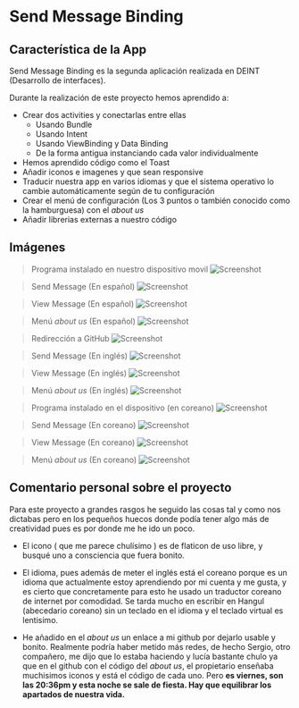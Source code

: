 # Send Message Binding

## Característica de la App

Send Message Binding es la segunda aplicación realizada en DEINT (Desarrollo de interfaces).

Durante la realización de este proyecto hemos aprendido a:
* Crear dos activities y conectarlas entre ellas
    * Usando Bundle
    * Usando Intent
    * Usando ViewBinding y Data Binding
    * De la forma antigua instanciando cada valor individualmente
* Hemos aprendido código como el Toast
* Añadir iconos e imagenes y que sean responsive
* Traducir nuestra app en varios idiomas y que el sistema operativo lo cambie automáticamente según de tu configuración
* Crear el menú de configuración (Los 3 puntos o también conocido como la hamburguesa) con el *about us*
* Añadir librerias externas a nuestro código

## Imágenes
> Programa instalado en nuestro dispositivo movil
![Screenshot](https://lh3.googleusercontent.com/r4tdPNkp8O4rIiWcnaU2SObYtlep3ijKY6YYiNzz_PeY2YYlD7ea-U7SsRNuNCrDbDMd34j2wkdb3yuNUTdataPZpaETc-uo_BO006wR6h57Th2RWtMsOKCmfIh54LaBiM_lpqnZI8_y7vFhOpfmfxvjKtIclGl2-6YwR3TJ15PU2ZP8spSix3x5c4SF796JJ0fx4ra4kGKbLGVL0IWBiWl99fEHkVnx0lJL-LLW7NndMPP7oMxU6dI5bbnzhZqCIPiAqzt3x93MuOus_VnT_PBuDOs9lL6G1Js1PU_0thcUEPwrwvr-Z5hP5wEdZSNuhbg6S5OzqTdIeSyeZbXBnfScRv7nIx4vmAOFMsGOetWFPq_xMlyD2VpbulW1e91Exd_quV5A5qbZU9dg3nsf8qoPDhM1MolAt-Kj6dw_vuiOtXrEHz92ZjHxusjtoJ3zdCW0tYO28qr5kH46_FMhEJzKec49BMu18vZICKEosZrbId20BILRW7JnfHAN5-s5Ja8QP9KH7pQG1NJjbXi4zGTkJ3XRaEFr1Jw66Up4fI-DSwt0U0E_3KibOKutFi7EKViHO6cHjrN78KKGm6t9V8Ja-P9PGCLF1j9gDyzE9jWbsbJSMbKWsrxeiWQWEf5PGSEYOAqn5-c2j8uw8ukqRIe5UVFZ-d0e2dwicnKFrSThuXaXptzHSYJiB9T2EQvd0eUUzpurrTzLqjkEnZox_kObDReQIKVBlj9PZFuMmFVhpF0ymv9rq4iYewfJqlfk-wey6jjB_b7tHJyLwIm5xHO1NZcZh2rOraBji5jUIpHK6gS3QWC3FQsuZ5Aaa6JrD3LqsaA0qroYqDaj-yqjBVIr_pgxGg4nCHXmWkrjkxUQP9o1kXq75vUEBmOneByvBcnlXGyejrnEbR2JqZlLf4KCZmkxMAYigUluQ2nOMml0mjB19ODY9IGTt1BKe5uM6wwzBrp-UeTO-jdOSReEsi9kL5gBBH3tokQ2Gdg3sqF5UDJswjZjoInFvt0QbbIvxH7f9RHT-8i7AEpmvZFYLx7nnk3XvV-16TK1-tYhQp7YFHCu5-JKCsAR1qc=w416-h898-no?authuser=2)

> Send Message (En español)
![Screenshot](https://lh3.googleusercontent.com/m8ZkGjKFfPdbZeqhUI9aqCYuHQzmzL3VsnfpfmZxFkyOXRSKdR_wHKaqNRFuCoY49Jseejq3ujmSQuMm_tvvBEnM4EGWnvmXKtdPHQLrnJWX8wEjzYjDIR81v1brFpGYd3uHf6j4buEgOWgxzbqW1prReT2Oy4ISjXOhmp-geT-gP_YtkSGXxM_IxHjIRGOmpqlc_h4NVpezS9LtbCnQohF_LEX9jZtaNo3CnA6Nq86AdkSobM2D6iq16KaAQXYI3axAmF4IuU76Uvm2MUrbvbMOFKNnTxIhjBM1HP-xRpwsneTOzW_K5fPRDjl6CIc7Wr8YU36n3lG8x99ykSyQT5wU4gkqiJ4XnuGmOEkJuPsiTnVv_p4ZXG5_cxvSBmon0GZ_046CabtrtWRSolpdVTGw1w4osoyqiVD3nDaeBgW-Gso-Q4IFtK9O78Rc41-LaZRUxweQxbDGVaiWNbhXYPejZbP2ATEXxXF7sg27A85cN2U7QoynT4yWcTkY3sM4xgBJ_1af96UnKUw82MNZOk4wOxv92RwgqJ2FNFejZre14ABWInQG5M0LFvyah50ioNdJknEEfXyU5oUS40blinh_UMcC8XX-iffuOxFgzwbxhQuzTUo8rctmkeeNccVI9EGfQZWLej6iUDSFdFOb73AAw5ymebx5STq5hQ7hCCzUXTHwCUlkzUwupXBJjhPPfTxTRrxNkOfWXIIydKU5bD155PjO_BRqq5wwDdFKdqMtFGCNzfGbKKs6-T0X5sNnFZnu81N2dew_MjQxeNIF5pzbI0piExgghU73XBLYd8IMZDYGQo-4FHvQ6bwwqPIOaUvS-InPe71hLaOvPVKz5Xp55Izo3cB0eywrqhoMqgSPOCngTdtgLVNMQSV9Tzgy48QGPjiuqSYlneTsSFfkBLNZ1oUs0oAERHsvP6gQ7lJAT8S91gOq7gYwOBoAh6xiNay67NKn9nKOq3yGqcTyjIe4ZiRZvmjiBUAu7ivZaqf6OpYQ0sAr5uIa_g5lRxCxa51EgJEiBbr3Pp7DmVL-oYmBt9nqP0bn0k28XlRnx1VN9rVfh8YyJOoymOA=w416-h898-no?authuser=2)

> View Message (En español)
![Screenshot](https://lh3.googleusercontent.com/8t4FeGtelyjDINGeL4K1ME23ELmAtJ93vXacUd-8OU_g5NHC--bwZRgl2DwSjMdrF12YPZ0P-0tALftlV01SV3NClM14w_M58-iJShGoXbcUTcHeSlpTiotTUUiNCvPopvxf9W4P3tEOuKFssbglu7EK1IQCtPx1oAYBXSyEawfZI-Tiv72a4P-8AZJ81-NhV-UvYTexuZHnGelyn7XvovCxxVVby6_rcp-Zcced8VkPEW8k16Z6paloEZ0Ed_QWs1xWuYRAWsfz8DbSpegiXKBw-YBe5DgY0-TZBM-M9Tuko0nExQM06WWMvCD5Xsvum5uQyRc5Vu-9KnjQwm93_RnGhEYM5KLPYbdk6Ov757uWHvOlLGZiYw13sGhQU6DSyQn_aPwVYpvZKdzmXlVFarxvVLZXp4p2bSK-Av8KRmnRrvwyezBrmx3Yt0HBzRXg6DCB73UBLEZsqovTHBlZu5n83T1K-CHxIq_IuoqZNxtKf3pxx-RW0sYI-gRelcYEvn9-uo_zjwxAKazwq3f6QAiodmZg6VdKTieMY16LzvLGhNJLHBhsMhtyof5t9-apnhH1YTqVY-frT9GCbtZUr3ZSaJ6JmVKqsLbMhhC9hGdbLgHRtMG6TVneq60rBPkOfJKpoaIRliJEmukw9QhQ8rRO9IFwxatHn4FBfGMxWktb97vfaFWs-wt-z7_7_0EU1paqPVBND1Uv92iwRq5l93ogQFUj7YBLCMycfLwQQH6p4YlElAgUlY7SayOatYIekU1VAdyO45vEUMjVF3B1iqdw3wUA7keyaKONIm9oCtZPQqaj9m1yIpxHJe3Eizre7PKsnhQdbeFQ2zPn9RlHprlkqKxsX2SskM0ffDL8VUfFMwLX0CDE8CsamaOQvE9u_ntfkHduOLA5x1iKENMyiM2GS0gNEBN5dKQtlHJMHPJIHN-KKmYzkCjui5jq4q4PFJGkMQ2-qLR0apx7t928G7uvBYsh-wkRrQgq-dHSF-AGwPBi-etbelEIXgu1k2rZsy0pj1guhsoxpVl0oJkSzvJq9SctRoyk9iiI3PH_YUNegIEufk8903_NfPo=w416-h898-no?authuser=2)

> Menú *about us* (En español)
![Screenshot](https://lh3.googleusercontent.com/aYUQdZ6Y-gEqX2kfQyvGpdMWPKQPQWt_ptABijWV1leDAQuh-1ernZc-CH3XufvjfmnwFA63g1uydbqqRZLuzh-9sFsq2yBc_29lRcL0dU5Di-U6zlmNJ8elMDLJifGpMdMgKWNJydZtvxNfHj__LTQC8j6GMc5WSMrZDCDGIh8U9vH1AzNydSeHrA0-MSdH2wjAb_5QA-uI6WHcAHepZeb7m0qL4sj5kjPg_-WAva-bCqCHeM_ldRkWZzmmKoKcPFmALZCl1N10eYomVPzCdsYl12Gq4ISpfMTadSTlq-0tO0xkKBer0kC4Yu7NJ7nCOvV4wVyHifWYgUSpZdcWg2atvjChfUGXg7h_0Q9dk9_nWt-FsH8Ohr9xSkzQ6AL-KFLzN5VVwRKFWQDFH4WLey2zS58hO3KWPdeqUIxgZ-lzJYd2RuFM6YecbSx90JEMGbCnVIfN34g0MWvFdq0bQhuOHubX2kSdrIEyTW9Pp4n91NRTJaEfln-hQVoCffTrkWs1QMtkaEEo1V89PHYkCSxzP_LlCnBIFrEc12NCp7qyTytnEBvyW2f-uPu2FjNtz6Yk_rOMw19EqMjNdg1rZ2qhNy6FiFsNGYcT4Km6D0pIpsl3uI6WEF3KD9JdEkUo4xnHIolNsusILIYiT_p3RkQaOE4Z6JzCJZ_WzR5yEoGT36fTnSvUFoNP5t0Jhx--VD_P7P15uWqqyGSKtH1LT0jenx83idMWCvD54FLpzVSDmxvXgIdt4HgAmdEnaRBLPj-1_0EO2fuzPtm5lFUnN5aXnXeb5xw-NoPcCHy86lNF_MgBr6pX2a8ByOfdrbvUvt0A39EKEAYALTOReZEHs_ad60Jl-BKGfxW5I8IwD1p9LcTPwPnk0pPAUsmyNdydyUrs5npdu5W6sDVKsS4lbg64iCzcSF3JnBPKihq_r8PbKxf2YNJp2tU1SB781WA3IY5udIngfgRMziW1uprOl6oaELdJDDPMaZL_4cYlZHmOB8ax7et_tB0VZDugoqTUQDpDTqNslGBeH5V2sGJhLG8lqTB22eYBWUpYhm27hDAzeh77nJR8QU1vrD8=w416-h898-no?authuser=2)

> Redirección a GitHub
![Screenshot](https://lh3.googleusercontent.com/zYjPoavVOmmO7FyhfvMueNkGl4_6gksz90LsKn2ACaZMCyXuLyDhWlQqLmFmO0eesgDkSOsbr9v7zaMJnCo_bdGn7zArn1J_vGFt-mWqPuNACHoroXqupQ5IQq5SELAHtvvl6yKfha3FE1-uWrMJ5ucwJYy7q_Ho_xIYT9YvzbMlkCsJuK9RgJCkGHK7Ec2c6DUhwRB9i_qNDWmFCK5ikvpB52WotOerPSoICwy-V5BH5Ty87a-WwHY7Uu7tPkIbo-y0WeL0hosTlvcFpOtlJQ_6tzvtcQkfYCLm37H_3HYntY5tgRfqLciipcinYAEkWLjipO1YeHM6quXX3cKN1fVRFaqXEA79gRlQLi1aQWQZQD2jiiDjlnOjO0M-mx_0qRUaZL8YWsI7p9li3s73tF3pI6q-S8UW570Po-l0xfCWG-0ddb4BdzPq6_339iLXpfmxQM-_aazrZP1rGBcWQaygd-eua7cGW9KL-TdNbNTXBg1VRCSkjMBg6BWb5y3Wo4tV5sZDSCTMRLMbs8dE0nJrTFTEwrhmP_t_HJ5SNVC4qfxkvXr9u9XFwG3fXrChVb4MwaHOPF2UjZl-si8I0SPB4Vfn-D9mkqM932nk9IMQBX74TNzhgf56xPtOkBKuC1CT35EvhreB4Le-OVMkzGC9RDZ0F1CtKByFn3d5FUgO7vx5Bko19UhZSL_Sl-Oq-z52hMHyqLOkbjuU9BCAugzM8K7yrmmOdhThKJG60Rc_AHbCF54OoHJdhdHLmfHpTKWE6k3AUI78lP6qB5tL-ttpxcpLwmAU5Bl4pLZuB-8E1W3GlOSaxbEAOFuUW8dAfiV0bC3AeMzLX33pDJBTWB1dUsiC0J1NezbYqqQB8Uym1p8Yn5Sp5gMg6yfJLvdDgBCHicfnOWthGqM0bFNPujS8batlZ6yDNQ1KeyTXQBF63FQyl1un_K8_K7TbF5RUw8MEN2uC3PswiLIe79I0JzRUVm5vFyolD78WrMltnBgw4tDn-SVKXF34tAfl94GTfMixZq2YnHnAjApSQdUnijihIaUMBTkrgIkY0cf8VZya8A3EpEh474F4WdM=w416-h898-no?authuser=2)

> Send Message (En inglés)
![Screenshot](https://lh3.googleusercontent.com/baCztr95EeZPgUcOLYNJT7uZsKCo-PVDJejrckYud-48I2Wz5G-LPPnNMkBn65UXc8nQEMlE7VuxwEl8ZurTDFnF0B3w_yH4id3m0kTzOTY1COQHVAgt43W6vGcjatQw56_oOUvYg0pv9F7mVeYLhO88z48HTVATWZSKbhhe7lMRBX6s1hHr02VyC1l6euO6UksCpnEj7pHIsmo51tWG7PPpaVKF9ugAMuzE6MTV9Yore_L1xu40ocnl4mwnTkTac0sBil2oFSLfTPtHaMk2IH3i1KDQQ_u7N4O87LYz-cJCJQQiLuaIYwcrv0Xy8lAtyH-oxf26OOBITjWJ5jiqGOCKYdxCARYuZr8ZEem_fn0iUk90QmdrXAXDwRD4HyjelIHDrDgn8Ebg2Mv7tA8HCPQkILAFwHzrJvyCqbFOnaI8--p9CFdPITM4uZZzmn35_a9Ma5fTvYeaircTJlmvgnOHHIrwzWqaf3qHlOJ8OLOtaHRILiQBTliBVTOLplI-nzYWynDxkCKQ9J7QYgnh6oB1EpQBKQkQCavAn-xosNXOk8rSvoJZnzlf3iqiueL6C6VtPKLZOcPwLTe-K6gYRUAMvtmH0VrHvic2fdyzI2_N_9ZqeaycrzxQxU5ljhuZqL7M4FRU-8gTs1Eur_8IYZFLORO-lpFmt-SSCIiervIEfpySyqgV35xKl4t0D7GslCH6ETu-dvRPKQhJG7EPaDVBodj5kH7DQ9IDhzU__c97jZPa_VQl2_Jpqdcuu3Wn4qet2jLlQdLzrU8Bvwp1tb_mHQwbhyYdqvi3yvvMKSJZw3xR_wZjXBCPq2-izBrtZQEgNQRBeGtiz93xXVZEzGD5fJH0TyJEGwO_Si5x1wGQjiamG9DQ-jpm1kJMrzpkdidt-2hOd6_lFvWktddbX8g3aL0OQx9UZdSzZAqtO2WoVfXqmtk0xf2bSffIIwG-yBeBbp-tJWkqNRfhmTqSLwusDnWyNPVZhcLTq7X-_VFXYOx68pEfLhHCc1QFkBuPeZSdBbJBj1vWOnZPmf8a0rE7HrQ0U6oOwsu74ThnHRsuyQ93kIyX0CDvfyU=w416-h898-no?authuser=2)

> View Message (En inglés)
![Screenshot](https://lh3.googleusercontent.com/eRGh_lKXOLDBW2QDBlrjkgzcN0aZktHIKIyh29Z9kZIQgEnOxrRKIw4n-8qQHieE1rNg8n1wK9hXfDb_DZ_g4ODa5amkcnxz11kBx23GzgANxTkopqqH64jWe0-kCPZihVMsRIy1CxKXWjPWyT6c1kddWKXwjtof5MOhjwVq212saemIu-JklbLJ8Qi4tmAoU-PPBZHPdF4taPej0FBRhs1M6qGm_8ARKxhj2RUYxljtghUYlne5_kSC0sjpR_bHLmmaNeplZ2T9t7v0WrRqcA_fG2XNS6srub6boa67JuIKV-PTeeBn3Ux3pzCbOjZce9TnNn6Bz84bblBMUkqrAYRkHqp8dSED4f_3nFuaUorZ6jQxgPevRS2sQ_1IJUsYhorl81aq0BdFpq9rmLcvr02xglx8c85vqSqMu_UTSFr0thSYnKf1MOubN64HPA2iLRLcC2Kp5PFR7qCMuPU2AXFo3TBus1IuOM4VH_eEatePSEsPmrjrFN_tXsPAozb2KV-grA1I5Fh8NH-9Upx-IVH_e5McpeSGaN9VZKiq_qYfACLB2DXS10ELWSJe8Zy-JBINiY58uXFWCsoQa2J7V0e9yxCPQJ0NE9OPd2b6D29kIozo1aL8rTrHFBwWqEcgzbGAVKxx-rKM5ROuXZgBai5mYOyKVqovp4S54WYiWtMLU4b5ZAgp7_QuEgp5igIlkCTg6UBpcpXvbo_UawreW0xM2mKmwBt6sGMANNiQW3PVJtZz5p0JO5pRtn08ir2f--WazXFL1GwH8qj9ba3_62Bh3Nn13JSh8GR7mQnH0eZv_Mgf_WGB6JXGV-eG8uOhO01I9DZVqojwXqPCZilX7Lrf1on-qD7IEjZG8NCj7_8Q-cFmPtfuWkIJ9SsvYMpdL_dDEgrRIFi-rJRRTUskmTDuQrKDjM5akFzcaJEOlXLeJMWyetbwjNG1K6Zy4lw9gdQpf84gTZoO1PPCNpSu5lazaPMiCZGkQqL42nGykysEAVrdjLT7uqWdRf9F3-yq7gJQmbCloVgnuvOSKRf0CQy4OiP-ZoiuRc92FElEPC_SXTOn7bWZcKJ1xNE=w416-h898-no?authuser=2)

> Menú *about us* (En inglés)
![Screenshot](https://lh3.googleusercontent.com/tJMecE8lxAhiNGMcuoUSwBPVCvwjmTb-z7Qgih75PRpBMs0tEqaENuqE9JBJXFJGWFVuC8y91GT0XPr4XthTL6eDXcq-G8qL8d84W6Dz4KA1vvmTvY1rMz9HdW7qopTCe7ipyKllLjoZqAUHki-MzDvW4RVWyHbcOfzMuIgLbuUwd6CK4bUYkzx8DjUqbLtrL36rNtjZrXkRMUTBtiE4CgyVyyZ59XjwDVzA5FEWUmvpHkkXDBfWS4Cq5ZwYyahy41Lf0dsQTGsrDB7s_lWEw0lvhz4eDmFmTy8OVwWrk5ropsET-jXv9jL7iU91X4eM2W82IeONISAjtKeQvBqOM1X10Aca_vGXvq8XpGCDX-DU75CCFeqBDul7ZkcHnDPSgRjVTerTFAdtl5ZbWFVD_oKGvKcL0rDuAUYFPr8U4D3PFmH3e3zz1Se7Fz6yWlh6wsH-ITPLNqr0JZm2OLiMOnGkbtN8iN6wQyDWZ3KD2breZdzM5hjBzL7a-aIatieoBcvDdmKtmuGfbeKstqvY9Ewu5KTGfaahD81rCi3obaUZDP0QwhSpWHH1U7h9mmYZ6qPqnhX_wBng3yjS3WZek747wnqvjp889T0wp4foKVZozlkiCmQRAWYUIE9FSgbndGvbkblSVHlHcowdFLPRDqrO8GMqDC9QF9owelhC2TG_HrVypxl5ratN95vgKb84WhWeqDkmBflVG2JryU6urkvwbys-yGIXS4OWkpTQ_nLr5qoCL01Q7ZUxCuQqhkGaokWIm06JV_V_fISr6YigSKiHVXlJl4VbfV0aLFu0Kq-RYmemgYFiHAdkWCfCrWw_Saz8BRLqdbm-hWWvQoG8FI7COJ4DR26axOsogNt_k_sL0pScwfL0E0TugmJLmZBn7j1ahYpTIMVzzsH5hXcrfIVfC4Ogj9BeD_6cFt2RBI8H1qt3VesuddTI0ZQrO6eh5A46sdnImZmI5NkEdPlJXyeaqTZEeqeLiFY_oMpUmBmDPdQiAZGxw2nnSl19KeqMHh1hNcEOnZwzqMG0quuAxxWh5ncaeuUDXdIi9E85iIfbeR-aza4aYwmQ0jQ=w416-h898-no?authuser=2)

> Programa instalado en el dispositivo (en coreano)
![Screenshot](https://lh3.googleusercontent.com/Hy_7-2YiOnYKh8a2xKOb5lUTDAwYf9t5cBUPm_fnE4FnQfDNxsz2wi4IzvxTm_-mmqeMJhG-NvVLcPZx7jznnFmDbcLhnXaEk_asWWBT4GJ9YZDXf49xDviQKd3xGJQbHta9-Ze1W-JlanwfnSEMH_bHlnwYAjjyBfWYs58uGyR3qQ7-uAKrEhYeJccBIR3UbzmOQ8v5U0GZORTfvjj1R0sBOoz1d5dHuiLQijVCZg8r0nb2BuMGX4LhM-vW9T4um4CVSrmm6xDAckKpL2MsC1Ntd9htLhoy36bP6fxgfpBZjNJAVRLrduybxLcCc4DtN4Fbu16av6M2kczUwLfaEPYr3PZ_zqcyvK0AQk2_rQrF8pt9Wy2J2ssL8dCTzHrizX4OUHYvvCXtRjHTmZfIo3-b0Cl6gaVhBVN1SEYsJQx-H3RbJLIDdPbu9Ks6xFmZejw36SjCI5DT7CwlOdMnymGHaW1ESML5VYBtkpIicfg1jwR_1-K0J_juYi_nLFG-AQ5iRkCT158S0CuZtoAbyIzgoITzgP7YaVVO0oRnmgAio_l4MX__uj2nQem8zRhS-a5bFcGBohCUedCv3yl03Buz5kItML2YlPFhwVwyiQtAtdZxksWHDyUHJsHWLsME_RFAhvaGjKlRVsl8yLRzCB3xDaAZwi8rHlv_ruiozZrRjFynqJPlAaA3g-4ZLdOmDIYtDu3LF6VbXXbscutezI66PxNEBTwq8SMey5smZ-20kVsYK1f8yyy8J0trj5gYUHVPS6WKr__qknoFUBC6EJxdhm8aGN0-kP0UeqH6lwPWKybP5xTjaMOPhDa2eRxzbIp1qGBi3STx2ch_im3ADOX290bRIzRw6zZj9C2bGMp0pUufr3XsQq_ju4KDxaoeZN-7J5wyTSVNYOBgFjpE_VJp9it8erZtYYyi-KFyLoeOFDrcezzbIpVnxu4K0w0pn2wVDMql_3zSl9TM8ITaUzn1-KG3vBBIdsRMM2hLaS3IPrCz2OUlTKpHBn_rJeiZszBeVFzch_iBL1n2GTbuBaybCrYt8nrr9YG--R8lquwmLKHrZCZK3K3r_Ys=w416-h898-no?authuser=2)

> Send Message (En coreano)
![Screenshot](https://lh3.googleusercontent.com/Zm3o3YEqWup3zRzR3GVnnaUE_cGtg-f7ZM3OowoPeu9ZqKl3vmagYLLgLyyunpgcBGCl_dY5Gq5t009amKINcri207suUJZIFGv7sVH2wJYuFllbNuwyQu8nlIb3rDfLtFnbPA0xHdaseSMNNUSu_NYbnabxjWMDciihtbT7Aks6B72zqH0suipzJqZ9j8Td9lePEPRwp_iQFdfjeB9hnijrEmjKRf7zmWNVaUKXuJ525foFi3wEFxyoex3fgWzNgAs5QOhRS3zYIDIbchqeHBv6dIeamIl77AtL0pBh8kKVRK6NLiIa3TEsSF5j4gyE2s9qex-j5MBK7HtawwsFFnXVvJcpOJUgQkZNHrPDsLgPhbiPCKf8lqmecfSxL8RA_7fISvsUmQyks4waPHlucod7WP8QHjZFFcX2kFYtNoRtSlYOuDdSXCSx4ws7tYuZLUWKy-K-FK8PsZ5ECo3S1mUYuOSpNadq6GZiu1u3BbUwXLQAIjtFEI5eVr3YdlN3GTrMrCroS9l5lITN-btSKqI9tyw74etFv1P4SwG8egImQF8L7AKYyflqQ3QJp_rxnMqX7xyWGpvKVnZ0bV1Gf_xmHBzP1fj9xa5355U_-vb71Ab5ckGSSiErZSHZLiKSpqMFyFVvU6-8g99IfVbfscjnLTn3zg7bbxOMkYB4_kQNVLno_quYXvYjzsUFbBeQ-k9Qfe-5U6KDL3uxWNMPGhIDDqhUVOnclvACCVgWzP4AJCarbNTL_1x1AqURW0Vjj86gPrFLFID0fc3qbtlKTkldW3ZS-W7U6yrQt5uFUwyPA-noC1DT1blJrBjhF1cUhIKOPxnEJQ3HEe4t-TJJv8_XLn-VEH8xuNgC6b4vLVBqPFvEYp2okNCXlM6jdf8VkIRQzCSpUYDvwZXtQSoDrwhvdODO-J6vJ6-mIOayLbGPwE-bh6GOUU2iRILaMs-y_eSLaJEz57MgDDQC0z18gR_XsrR2cuBerCbpr3tS995LXJu9GqJOEl5qfQkkCLDZ7DtyLqj6Q01yHKf62jUaEbr0ovXO1qCZQs3hU73xGPLa2gA09VDVaiAiDqw=w416-h898-no?authuser=2)

> View Message (En coreano)
![Screenshot](https://lh3.googleusercontent.com/7KzhUHQs8uYBXmuEjjIP_MgvvWrk3vQzOiTvdhnFnswB0nhRTs3blX9rGifv86LsfSReSJoLka98DNMDEsvnUnwZ70ErzJYDez-QVUWC44gUGzeLIJVOfo1PoXDpU0YV-SxprJANppP9bG6F7d4NYvBDlo8ar6QZJQFbr0ny8g08YMAedTSKLp7gzkY-WLT4NwvF5-ZrH-E-Ykav9xh3gCjAaeWW8tXG2fGC7Czm1nTEVvy4nSygB6xKfJVP8eBzm1c-oQEVlgWPf_UZakNjFCYfJy5bTcg8bXcLK1bMcSDd_bdUIn27iq5e6cEju_TAOexTq7jRCrTFvNDVPVYT9M85YRq9XsK_C7OQB4a7TBYgBXBbbVAfRvwkcr77lIj7Mb6vx29RcSu879cyGpCzF45_I9bXcGOKtTZg_-YRDJ8xNCYkaTUDTGuD84R3ikUq4Ws3qLmO2a70Rp4m9ALhx2thw7hoCgzdgQkElhlLifAUaiD5ZhsFH3EF7gIBqqastMM7oclgYKeGNpdZ3s4WLlibDkYKTAxQOPsalq5bh3tFZKdmqEy1zL0xUF3AllmlP5K4ejLtRMPGDtEwOo_Ft8ZiGBDNyFKgNA3m_kThzUM7BAa-5E6rFnQ-Ylpjs_Zk735golX5omxy248q8aJrA2Vd_sa1OaAPY5ut2QOJLPt-AS77Ny-Kc_HDppwjOnYqH5FVsitFocWadLyRH_xgc32cWxPFususb5CCZuho1YHJRMm2vLFyzL0S8W3mNNBtXHll_ICBwV5JKC4R1NnTrlEjUlnAtzGBwq1E7xWLd5ilj5FfwzwA3g-zsLyFhZavwwBhWt3t9syN_ORIBA20MFqoPIACeMNOtLRuu0rD4rB4cjhVbUGQgc8tkzGajtZfxR0Wfuov7SOb9FgI4b9ItHAqu3aQZ7Rv25y8tPHAP74jAsQBHsC2UtitOclBoP4d9S_kdyd-nq4b41qnRtvalpwKZB9rhvXTlv0VROXGdKMd0v2UN-CgzpVUVtgRNy_SQopaUdCefUl6TjVDS5nrOTiZtSI_CRD9JgbYms6GKpP9nIeAlv3orkgjJsQ=w416-h898-no?authuser=2)

> Menú *about us* (En coreano)
![Screenshot](https://lh3.googleusercontent.com/cRXajOEesO4Q7FlyXUB6fFpDrEtU8kohQcYyujgJoIdiXOamxdI_j8g6EE6rPnKhWufQZ5TIT9XsHXvjFVq7-yBlLjz2OoM89TM4GqTqsy2KhMvHXUyv_lQFXIyDlPvQezewxabefSg65tJb9dgwvSonmKQk_piiJuqY6J7UNK5AImw0MJBzcS_qxYrOMjsXBjnliZywviZX9g1Z2EYBQ54A4NY8e9OlKsJ8xyRe8kV5CwVoc27X4JqRGG_J0pcAqQnkUGrFISeLp2IigSAy1jQZ6iLH1F5qNtfRDbaUF8c10nOQwNQZW4nUAymRzirxWHBlCgLTCq1ZK0LUJOWPeXQKujgYlAj50hHDl8M2mEqIJyU9dZxz6UnBJNYH4JCLQRIaP0TY1qC9Wrln0HumO-iXCvnR00y7Z8F6uNEo4_1Lhh6cTaAltm84Zj-3Qxdh2y-d-W9cMHM0krvthgV2E2M8sgKqJxVOl1TRC_SxhaZMSxsxPIXvnBYMDIYCMEheoBdBGSzjBjVD_ObvUcZ1or9s1jo6fhFEapmygJV2ze_qr5fNiRXUHiCGPz4Z2CARjzN-1DFREGWFSXlfVLgIGQDFvZqHvf6T4hFt5D3B2stZnIOOtj_TxiLmQnhtMV2Hoiji_jcwtP75Nm86pkrNquxYZqUoah9VYfHg5-_-ZIrET9-MVKXYWxGpkiY_gnDYbeMJX8i_XrrXGhDU4uxtPnJok2Sb7KtDZeh8gM3Zqm3rX_r7w8anxUn-dHGPJsAU3lfo4z4AHQm3dcd2w3w1ap3t2Q15bdGNZ5tUHf1298pLxOJxKgb61hOl_aYToj84u_KtCgjz1UGEmjCrgiZzIQs-FhTWfTHMrTDGxEmhfXLl3aly89c92ptLq5xyAuf6YXVTRNkSpTHEaRjrifr0lgBxNDZEvInbdVTr0Lt-TsVUPk5OfUnOOaeYvM_PG8kmvlejFhoDnjHQv4OJ0xpB73c2_V5RIvthbda0ppKJ-aUzvhyZNAoF5ToMKrY2LAnrH1IiWTN7NvHhc1qFesp6wOf86_mSP8n5MrXh0AN9Wn3lghqZjOgYJxY3tVE=w416-h898-no?authuser=2)

## Comentario personal sobre el proyecto
Para este proyecto a grandes rasgos he seguido las cosas tal y como nos dictabas pero en los pequeños huecos donde podía tener algo más de creatividad pues es por donde me he ido un poco.

* El icono ( que me parece chulísimo ) es de flaticon de uso libre, y busqué uno a consciencia que fuera bonito.

* El idioma, pues además de meter el inglés está el coreano porque es un idioma que actualmente estoy aprendiendo por mi cuenta y me gusta, y es cierto que concretamente para esto he usado un traductor coreano de internet por comodidad. Se tarda mucho en escribir en Hangul (abecedario coreano) sin un teclado en el idioma y el teclado virtual es lentisimo.

* He añadido en el *about us* un enlace a mi github por dejarlo usable y bonito. Realmente podría haber metido más redes, de hecho Sergio, otro compañero, me dijo que lo estaba haciendo y lucía bastante chulo ya que en el github con el código del *about us*, el propietario enseñaba muchisimos iconos y está el código de cada uno. Pero **es viernes, son las 20:36pm y esta noche se sale de fiesta. Hay que equilibrar los apartados de nuestra vida.**
